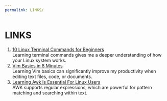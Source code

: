 ```yaml
---
permalink: LINKS/
---
```


# LINKS

1. [10 Linux Terminal Commands for Beginners](https://www.youtube.com/watch?v=CpTfQ-q6MPU) <br/>
Learning terminal commands gives me a deeper understanding of how your Linux system works.
2. [Vim Basics in 8 Minutes](https://www.youtube.com/watch?v=ggSyF1SVFr4) <br/>
Learning Vim basics can significantly improve my productivity when editing text files, code, or documents.
3. [Learning Awk Is Essential For Linux Users](https://www.youtube.com/watch?v=9YOZmI-zWok) <br/>
AWK supports regular expressions, which are powerful for pattern matching and searching within text.
